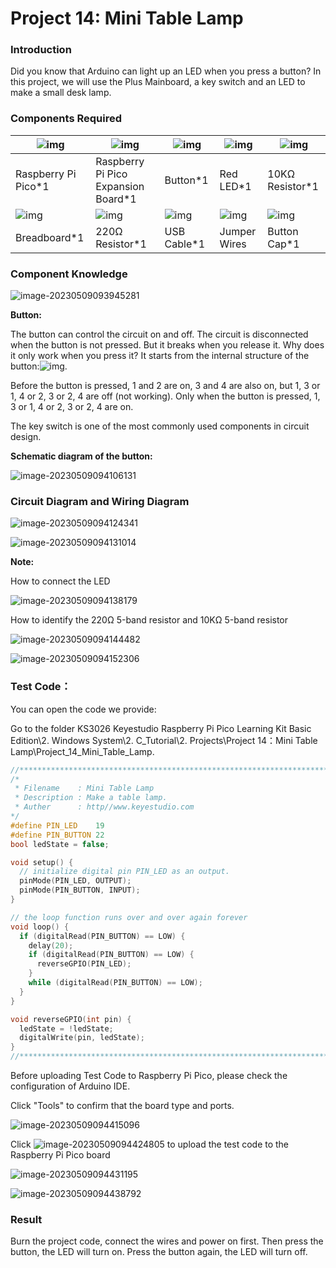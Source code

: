# Project 14: Mini Table Lamp

### **Introduction**

Did you know that Arduino can light up an LED when you press a button? In this project, we will use the Plus Mainboard, a key switch and an LED to make a small desk lamp.

### **Components Required**

| ![img](media/wps3.png)                | ![img](media/wps4-16835962488914.jpg) | ![img](media/wps5-16835962509375.jpg) | ![img](media/wps6-16835962528486.jpg) | ![img](media/wps7-16835962548077.jpg) |
| ------------------------------------- | ------------------------------------- | ------------------------------------- | ------------------------------------- | ------------------------------------- |
| Raspberry Pi Pico*1                   | Raspberry Pi Pico Expansion Board*1   | Button*1                              | Red LED*1                             | 10KΩ Resistor*1                       |
| ![img](media/wps8-16835962570558.jpg) | ![img](media/wps9.jpg)                | ![img](media/wps10.jpg)               | ![img](media/wps11.jpg)               | ![img](media/wps12.jpg)               |
| Breadboard*1                          | 220Ω Resistor*1                       | USB Cable*1                           | Jumper Wires                          | Button Cap*1                          |

### **Component Knowledge**

![image-20230509093945281](media/image-20230509093945281.png)

**Button:** 

The button can control the circuit on and off. The circuit is disconnected when the button is not pressed. But it breaks when you release it. Why does it only work when you press it? It starts from the internal structure of the button:![img](media/wps13.jpg). 

Before the button is pressed, 1 and 2 are on, 3 and 4 are also on, but 1, 3 or 1, 4 or 2, 3 or 2, 4 are off (not working). Only when the button is pressed, 1, 3 or 1, 4 or 2, 3 or 2, 4 are on.

The key switch is one of the most commonly used components in circuit design.

**Schematic diagram of the button:**

![image-20230509094106131](media/image-20230509094106131.png)

### **Circuit Diagram and Wiring Diagram**

![image-20230509094124341](media/image-20230509094124341.png)

![image-20230509094131014](media/image-20230509094131014.png)

**Note:**

How to connect the LED

![image-20230509094138179](media/image-20230509094138179.png)

How to identify the 220Ω 5-band resistor and 10KΩ 5-band resistor

![image-20230509094144482](media/image-20230509094144482.png)

![image-20230509094152306](media/image-20230509094152306.png)

### **Test Code：**

You can open the code we provide:

Go to the folder KS3026 Keyestudio Raspberry Pi Pico Learning Kit Basic Edition\\2. Windows System\\2. C\_Tutorial\\2. Projects\\Project 14：Mini Table Lamp\\Project\_14\_Mini\_Table\_Lamp.

```c
//**********************************************************************
/* 
 * Filename    : Mini Table Lamp
 * Description : Make a table lamp.
 * Auther      : http//www.keyestudio.com
*/
#define PIN_LED    19
#define PIN_BUTTON 22
bool ledState = false;

void setup() {
  // initialize digital pin PIN_LED as an output.
  pinMode(PIN_LED, OUTPUT);
  pinMode(PIN_BUTTON, INPUT);
}

// the loop function runs over and over again forever
void loop() {
  if (digitalRead(PIN_BUTTON) == LOW) {
    delay(20);
    if (digitalRead(PIN_BUTTON) == LOW) {
      reverseGPIO(PIN_LED);
    }
    while (digitalRead(PIN_BUTTON) == LOW);
  }
}

void reverseGPIO(int pin) {
  ledState = !ledState;
  digitalWrite(pin, ledState);
}
//**********************************************************************
```


Before uploading Test Code to Raspberry Pi Pico, please check the configuration of Arduino IDE.

Click "Tools" to confirm that the board type and ports.

![image-20230509094415096](media/image-20230509094415096.png)

Click ![image-20230509094424805](media/image-20230509094424805.png) to upload the test code to the Raspberry Pi Pico board

![image-20230509094431195](media/image-20230509094431195.png)

![image-20230509094438792](media/image-20230509094438792.png)

### **Result**

Burn the project code, connect the wires and power on first. Then press the button, the LED will turn on. Press the button again, the LED will turn off.
